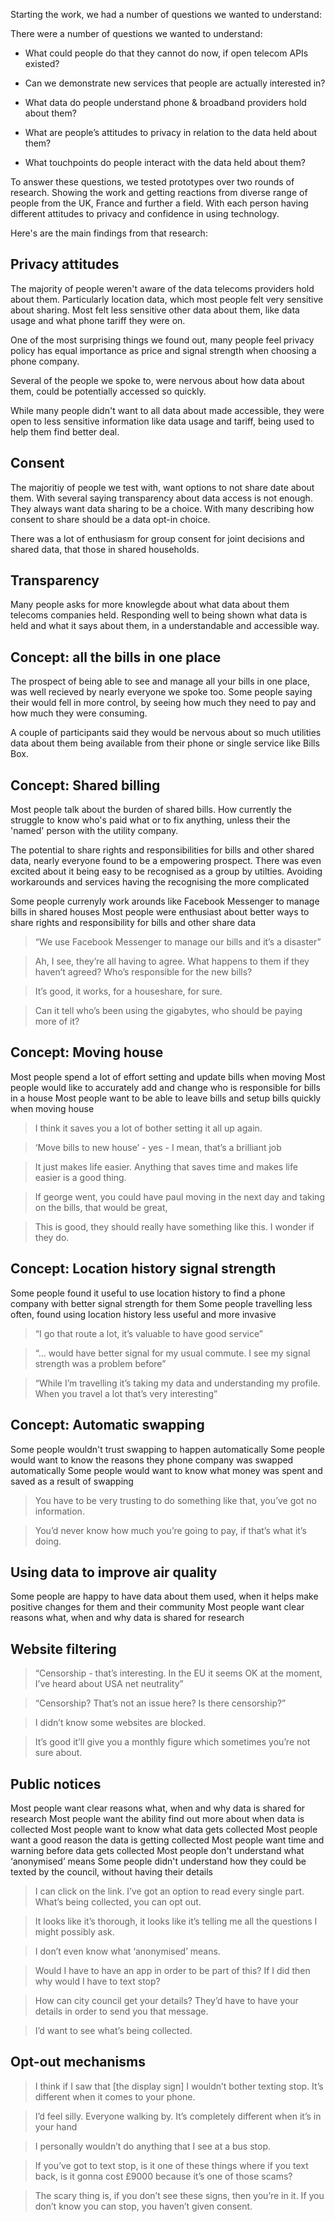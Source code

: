 Starting the work, we had a number of questions we wanted to understand:

There were a number of questions we wanted to understand:

- What could people do that they cannot do now, if open telecom APIs existed?

- Can we demonstrate new services that people are actually interested in?

- What data do people understand phone & broadband providers hold about them?

- What are people’s attitudes to privacy in relation to the data held about them?

- What touchpoints do people interact with the data held about them?

To answer these questions, we tested prototypes over two rounds of research. Showing the work and getting reactions from diverse range of people from the UK, France and further a field. With each person having different attitudes to privacy and confidence in using technology.

Here's are the main findings from that research:

## Privacy attitudes

The majority of people weren't aware of the data telecoms providers hold about them. Particularly location data, which most people felt very sensitive about sharing. Most felt less sensitive other data about them, like data usage and what phone tariff they were on.

One of the most surprising things we found out, many people feel privacy policy has equal importance as price and signal strength when choosing a phone company. 

Several of the people we spoke to, were nervous about how data about them, could be potentially accessed so quickly. 

While many people didn't want to all data about made accessible, they were open to less sensitive information like data usage and tariff, being used to help them find better deal.

## Consent

The majoritiy of people we test with, want options to not share date about them.
With several saying transparency about data access is not enough. They always want data sharing to be a choice. With many describing how consent to share should be a data opt-in choice. 

There was a lot of enthusiasm for group consent for joint decisions and shared data, that those in shared households. 

## Transparency

Many people asks for more knowlegde about what data about them telecoms companies held. Responding well to being shown what data is held and what it says about them, in a  understandable and accessible way. 

## Concept: all the bills in one place

The prospect of being able to see and manage all your bills in one place, was well recieved by nearly everyone we spoke too. Some people saying their would fell in more control, by seeing how much they need to pay and how much they were consuming. 

A couple of participants said they would be nervous about so much utilities data about them being available from their phone or single service like Bills Box. 

## Concept: Shared billing

Most people talk about the burden of shared bills. How currently the struggle to know who's paid what or to fix anything, unless their the 'named' person with the utility company. 

The potential to share rights and responsibilities for bills and other shared data, nearly everyone found to be a empowering prospect. There was even excited about it being easy to be recognised as a group by utilties. Avoiding workarounds and services having the recognising the more complicated

Some people currenyly work arounds like Facebook Messenger to manage bills in shared houses
Most people were enthusiast about better ways to share rights and responsibility for bills and other share data

<blockquote>“We use Facebook Messenger to manage our bills and it’s a disaster”</blockquote>
<blockquote>Ah, I see, they’re all having to agree. What happens to them if they haven’t agreed? Who’s responsible for the new bills?</blockquote>
<blockquote>It’s good, it works, for a houseshare, for sure.</blockquote>
<blockquote>Can it tell who’s been using the gigabytes, who should be paying more of it?</blockquote>

## Concept: Moving house

Most people spend a lot of effort setting and update bills when moving
Most people would like to accurately add and change who is responsible for bills in a house
Most people want to be able to leave bills and setup bills quickly when moving house

<blockquote>I think it saves you a lot of bother setting it all up again.</blockquote>
<blockquote>‘Move bills to new house’ - yes - I mean, that’s a brilliant job</blockquote>
<blockquote>It just makes life easier. Anything that saves time and makes life easier is a good thing.</blockquote>
<blockquote>If george went, you could have paul moving in the next day and taking on the bills, that would be great,</blockquote>
<blockquote>This is good, they should really have something like this. I wonder if they do.</blockquote>

## Concept: Location history signal strength

Some people found it useful to use location history to find a phone company with better signal strength for them
Some people travelling less often, found using location history less useful and more invasive

<blockquote>“I go that route a lot, it’s valuable to have good service”</blockquote>

<blockquote>“... would have better signal for my usual commute. I see my signal strength was a problem before”</blockquote>

<blockquote>“While I’m travelling it’s taking my data and understanding my profile. When you travel a lot that’s very interesting”</blockquote>

## Concept: Automatic swapping

Some people wouldn't trust swapping to happen automatically
Some people would want to know the reasons they phone company was swapped automatically
Some people would want to know what money was spent and saved as a result of swapping

<blockquote>You have to be very trusting to do something like that, you’ve got no information.</blockquote>
<blockquote>You’d never know how much you’re going to pay, if that’s what it’s doing.</blockquote>

## Using data to improve air quality

Some people are happy to have data about them used, when it helps make positive changes for them and their community
Most people want clear reasons what, when and why data is shared for research


## Website filtering

<blockquote>“Censorship - that’s interesting. In the EU it seems OK at the moment, I’ve heard about USA net neutrality”</blockquote>
<blockquote>“Censorship? That’s not an issue here? Is there censorship?”</blockquote>
<blockquote>I didn’t know some websites are blocked.</blockquote>
<blockquote>It’s good it’ll give you a monthly figure which sometimes you’re not sure about.</blockquote>


## Public notices

Most people want clear reasons what, when and why data is shared for research
Most people want the ability find out more about when data is collected
Most people want to know what data gets collected
Most people want a good reason the data is getting collected
Most people want time and warning before data gets collected
Most people don't understand what ‘anonymised’ means
Some people didn't understand how they could be texted by the council, without having their details


<blockquote>I can click on the link. I’ve got an option to read every single part. What’s being collected, you can opt out.</blockquote>
<blockquote>It looks like it’s thorough, it looks like it’s telling me all the questions I might possibly ask.</blockquote>
<blockquote>I don’t even know what ‘anonymised’ means.</blockquote>
<blockquote>Would I have to have an app in order to be part of this? If I did then why would I have to text stop?</blockquote>
<blockquote>How can city council get your details? They’d have to have your details in order to send you that message.</blockquote>
<blockquote>I’d want to see what’s being collected.</blockquote>


## Opt-out mechanisms



<blockquote>I think if I saw that [the display sign] I wouldn’t bother texting stop. It’s different when it comes to your phone.</blockquote>

<blockquote>I’d feel silly. Everyone walking by. It’s completely different when it’s in your hand</blockquote>

<blockquote>I personally wouldn’t do anything that I see at a bus stop.</blockquote>
<blockquote>If you’ve got to text stop, is it one of these things where if you text back, is it gonna cost £9000 because it’s one of those scams? </blockquote>
<blockquote>The scary thing is, if you don’t see these signs, then you’re in it. If you don’t know you can stop, you haven’t given consent.</blockquote>







